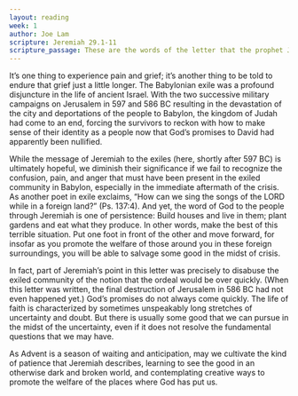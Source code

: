 ```yaml
---
layout: reading
week: 1
author: Joe Lam
scripture: Jeremiah 29.1-11
scripture_passage: These are the words of the letter that the prophet Jeremiah sent from Jerusalem to the remaining elders among the exiles and to the priests, the prophets, and all the people whom Nebuchadnezzar had taken into exile from Jerusalem to Babylon. This was after King Jeconiah and the queen mother, the court officials, the leaders of Judah and Jerusalem, the artisans, and the smiths had departed from Jerusalem. The letter was sent by the hand of Elasah son of Shaphan and Gemariah son of Hilkiah, whom King Zedekiah of Judah sent to Babylon to King Nebuchadnezzar of Babylon.<br> <br>It said&#58 Thus says the Lord of hosts, the God of Israel, to all the exiles whom I have sent into exile from Jerusalem to Babylon&#58 Build houses and live in them&#59 plant gardens and eat what they produce. Take wives and have sons and daughters&#59 take wives for your sons, and give your daughters in marriage, that they may bear sons and daughters&#59 multiply there, and do not decrease. But seek the welfare of the city where I have sent you into exile, and pray to the Lord on its behalf, for in its welfare you will find your welfare. For thus says the Lord of hosts, the God of Israel&#58 Do not let the prophets and the diviners who are among you deceive you, and do not listen to your dreams that you dream, for it is a lie that they are prophesying to you in my name&#59 I did not send them, says the Lord.<br> <br>For thus says the Lord&#58 Only when Babylon’s seventy years are completed will I visit you, and I will fulfill to you my promise and bring you back to this place. For surely I know the plans I have for you, says the Lord, plans for your welfare and not for harm, to give you a future with hope.
---
```


It’s one thing to experience pain and grief; it’s another thing to be told to endure that grief just a little longer. The Babylonian exile was a profound disjuncture in the life of ancient Israel. With the two successive military campaigns on Jerusalem in 597 and 586 BC resulting in the devastation of the city and deportations of the people to Babylon, the kingdom of Judah had come to an end, forcing the survivors to reckon with how to make sense of their identity as a people now that God’s promises to David had apparently been nullified.

While the message of Jeremiah to the exiles (here, shortly after 597 BC) is ultimately hopeful, we diminish their significance if we fail to recognize the confusion, pain, and anger that must have been present in the exiled community in Babylon, especially in the immediate aftermath of the crisis. As another poet in exile exclaims, “How can we sing the songs of the LORD while in a foreign land?” (Ps. 137:4). And yet, the word of God to the people through Jeremiah is one of persistence: Build houses and live in them; plant gardens and eat what they produce. In other words, make the best of this terrible situation. Put one foot in front of the other and move forward, for insofar as you promote the welfare of those around you in these foreign surroundings, you will be able to salvage some good in the midst of crisis. 

In fact, part of Jeremiah’s point in this letter was precisely to disabuse the exiled community of the notion that the ordeal would be over quickly. (When this letter was written, the final destruction of Jerusalem in 586 BC had not even happened yet.) God’s promises do not always come quickly. The life of faith is characterized by sometimes unspeakably long stretches of uncertainty and doubt. But there is usually some good that we can pursue in the midst of the uncertainty, even if it does not resolve the fundamental questions that we may have.

As Advent is a season of waiting and anticipation, may we cultivate the kind of patience that Jeremiah describes, learning to see the good in an otherwise dark and broken world, and contemplating creative ways to promote the welfare of the places where God has put us.

